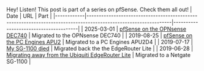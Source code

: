Hey! Listen! This post is part of a series on pfSense. Check them all out!
| Date       | URL                                                                                                            | Part                                  |
|------------|----------------------------------------------------------------------------------------------------------------|---------------------------------------|
| 2025-03-01 | [pfSense on the OPNsense DEC740](/2025/03/pfsense-on-the-opnsense-dec740/)                                     | Migrated to the OPNsense DEC740       |
| 2019-08-25 | [pfSense on the PC Engines APU2](/2019/08/pfsense-on-the-pc-engines-apu2/)                                     | Migrated to a PC Engines APU2D4       |
| 2019-07-17 | [My SG-1100 died](/2019/07/my-sg-1100-died/)                                                                   | Migrated back the the EdgeRouter Lite |
| 2019-06-28 | [Migrating away from the Ubiquiti EdgeRouter Lite](/2019/06/migrating-away-from-the-ubiquiti-edgerouter-lite/) | Migrated to a Netgate SG-1100         |